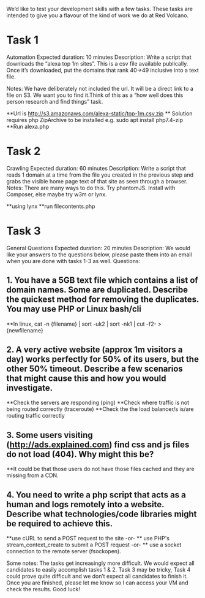 We’d like to test your development skills with a few tasks. These tasks are intended to give you a flavour of the kind of work we do at Red Volcano. 
# Task 1
Automation
Expected duration: 
10 minutes
Description: 
Write a script that downloads the “alexa top 1m sites”. This is a csv file available publically. Once it’s downloaded, put the domains that rank 40->49 inclusive into a text file.



Notes: We have deliberately not included the url. It will be a direct link to a file on S3. We want you to find it.Think of this as a “how well does this 
person research and find things” task.


**Url is http://s3.amazonaws.com/alexa-static/top-1m.csv.zip
** Solution requires php ZipArchive to be installed e.g. sudo apt install php7.4-zip
**Run alexa.php



# Task 2
Crawling
Expected duration: 
60 minutes
Description: 
Write a script that reads 1 domain at a time from the file you created in the previous step and grabs the visible home page text of that site as seen through a browser.
Notes: 
There are many ways to do this. Try phantomJS. Install with Composer, else maybe try w3m or lynx.

**using lynx
**run filecontents.php

# Task 3
General Questions
Expected duration: 
20 minutes
Description: 
We would like your answers to the questions below, please paste them into an email when you are done with tasks 1-3 as well.
Questions: 
## 1. You have a 5GB text file which contains a list of domain names. Some are duplicated. Describe the quickest method for removing the duplicates. You may use PHP or Linux bash/cli 

**In linux, cat -n {filename} | sort -uk2 | sort -nk1 | cut -f2- > {newfilename}



## 2. A very active website (approx 1m visitors a day) works perfectly for 50% of its users, but the other 50% timeout. Describe a few scenarios that might cause this and how you would investigate. 

**Check the servers are responding (ping)
**Check where traffic is not being routed correctly (traceroute)
**Check the the load balancer/s is/are routing traffic correctly



## 3. Some users visiting (http://ads.explained.com) find css and js files do not load (404). Why might this be? 

**It could be that those users do not have those files cached and they are missing from a CDN.

## 4. You need to write a php script that acts as a human and logs remotely into a website. Describe what technologies/code libraries might be required to achieve this.

**use cURL to send a POST request to the site
-or-
** use PHP's stream_context_create to submit a POST request
-or-
** use a socket connection to the remote server (fsockopen).


Some notes: 
The tasks get increasingly more difficult. We would expect all candidates to easily accomplish tasks 1 & 2. Task 3 may be tricky, Task 4 could prove quite difficult and we don’t expect all candidates to finish it. 
Once you are finished, please let me know so I can access your VM and check the results. Good luck!
